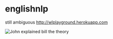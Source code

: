 # englishnlp
still ambiguous
http://wlplayground.herokuapp.com

![John explained bill the theory](https://user-images.githubusercontent.com/62895113/125382290-61e48100-e3d0-11eb-8c35-04a4111774a9.png)
